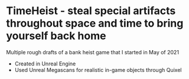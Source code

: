 # TimeHeist - steal special artifacts throughout space and time to bring yourself back home
Multiple rough drafts of a bank heist game that I started in May of 2021
- Created in Unreal Engine
- Used Unreal Megascans for realistic in-game objects through Quixel
